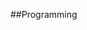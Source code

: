 <!---title:MetMan's Wiki  -首页-->
<!---keywords:Linux,气象,并行计算-->

##Programming

<!--[用markdown + pandoc + makefile + vimwiki + git(github)搭建wiki](wiki/tool/sitebuild/ohlinuxwiki.html)-->





<!-- vim:set tw=0:-->

